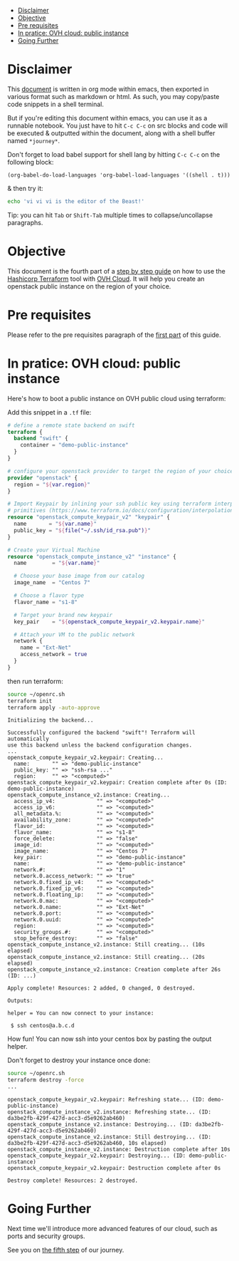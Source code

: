- [Disclaimer](#sec-1)
- [Objective](#sec-2)
- [Pre requisites](#sec-3)
- [In pratice: OVH cloud: public instance](#sec-4)
- [Going Further](#sec-5)


# Disclaimer<a id="sec-1"></a>

This [document](unikernels.md) is written in org mode within emacs, then exported in various format such as markdown or html. As such, you may copy/paste code snippets in a shell terminal.

But if you're editing this document within emacs, you can use it as a runnable notebook. You just have to hit `C-c C-c` on src blocks and code will be executed & outputted within the document, along with a shell buffer named `*journey*`.

Don't forget to load babel support for shell lang by hitting `C-c C-c` on the following block:

```emacs-lisp
(org-babel-do-load-languages 'org-babel-load-languages '((shell . t)))
```

& then try it:

```bash
echo 'vi vi vi is the editor of the Beast!'
```

<span class="underline">Tip</span>: you can hit `Tab` or `Shift-Tab` multiple times to collapse/uncollapse paragraphs.

# Objective<a id="sec-2"></a>

This document is the fourth part of a [step by step guide](../0-simple-terraform/README.md) on how to use the [Hashicorp Terraform](https://terraform.io) tool with [OVH Cloud](https://www.ovh.com/fr/public-cloud/instances/). It will help you create an openstack public instance on the region of your choice.

# Pre requisites<a id="sec-3"></a>

Please refer to the pre requisites paragraph of the [first part](../0-simple-terraform/README.md) of this guide.

# In pratice: OVH cloud: public instance<a id="sec-4"></a>

Here's how to boot a public instance on OVH public cloud using terraform:

Add this snippet in a `.tf` file:

```terraform
# define a remote state backend on swift
terraform {
  backend "swift" {
    container = "demo-public-instance"
  }
}

# configure your openstack provider to target the region of your choice
provider "openstack" {
  region = "${var.region}"
}

# Import Keypair by inlining your ssh public key using terraform interpolation 
# primitives (https://www.terraform.io/docs/configuration/interpolation.html)
resource "openstack_compute_keypair_v2" "keypair" {
  name       = "${var.name}"
  public_key = "${file("~/.ssh/id_rsa.pub")}"
}

# Create your Virtual Machine
resource "openstack_compute_instance_v2" "instance" {
  name        = "${var.name}"

  # Choose your base image from our catalog
  image_name  = "Centos 7"

  # Choose a flavor type
  flavor_name = "s1-8"

  # Target your brand new keypair
  key_pair    = "${openstack_compute_keypair_v2.keypair.name}"

  # Attach your VM to the public network
  network {
    name = "Ext-Net"
    access_network = true
  }
}
```

then run terraform:

```bash
source ~/openrc.sh
terraform init
terraform apply -auto-approve
```

    Initializing the backend...
    
    Successfully configured the backend "swift"! Terraform will automatically
    use this backend unless the backend configuration changes.
    ...
    openstack_compute_keypair_v2.keypair: Creating...
      name:       "" => "demo-public-instance"
      public_key: "" => "ssh-rsa ..."
      region:     "" => "<computed>"
    openstack_compute_keypair_v2.keypair: Creation complete after 0s (ID: demo-public-instance)
    openstack_compute_instance_v2.instance: Creating...
      access_ip_v4:             "" => "<computed>"
      access_ip_v6:             "" => "<computed>"
      all_metadata.%:           "" => "<computed>"
      availability_zone:        "" => "<computed>"
      flavor_id:                "" => "<computed>"
      flavor_name:              "" => "s1-8"
      force_delete:             "" => "false"
      image_id:                 "" => "<computed>"
      image_name:               "" => "Centos 7"
      key_pair:                 "" => "demo-public-instance"
      name:                     "" => "demo-public-instance"
      network.#:                "" => "1"
      network.0.access_network: "" => "true"
      network.0.fixed_ip_v4:    "" => "<computed>"
      network.0.fixed_ip_v6:    "" => "<computed>"
      network.0.floating_ip:    "" => "<computed>"
      network.0.mac:            "" => "<computed>"
      network.0.name:           "" => "Ext-Net"
      network.0.port:           "" => "<computed>"
      network.0.uuid:           "" => "<computed>"
      region:                   "" => "<computed>"
      security_groups.#:        "" => "<computed>"
      stop_before_destroy:      "" => "false"
    openstack_compute_instance_v2.instance: Still creating... (10s elapsed)
    openstack_compute_instance_v2.instance: Still creating... (20s elapsed)
    openstack_compute_instance_v2.instance: Creation complete after 26s (ID: ...)
    
    Apply complete! Resources: 2 added, 0 changed, 0 destroyed.
    
    Outputs:
    
    helper = You can now connect to your instance:
    
     $ ssh centos@a.b.c.d

How fun! You can now ssh into your centos box by pasting the output helper.

Don't forget to destroy your instance once done:

```bash
source ~/openrc.sh
terraform destroy -force
...
```

    openstack_compute_keypair_v2.keypair: Refreshing state... (ID: demo-public-instance)
    openstack_compute_instance_v2.instance: Refreshing state... (ID: da3be2fb-429f-427d-acc3-d5e9262ab460)
    openstack_compute_instance_v2.instance: Destroying... (ID: da3be2fb-429f-427d-acc3-d5e9262ab460)
    openstack_compute_instance_v2.instance: Still destroying... (ID: da3be2fb-429f-427d-acc3-d5e9262ab460, 10s elapsed)
    openstack_compute_instance_v2.instance: Destruction complete after 10s
    openstack_compute_keypair_v2.keypair: Destroying... (ID: demo-public-instance)
    openstack_compute_keypair_v2.keypair: Destruction complete after 0s
    
    Destroy complete! Resources: 2 destroyed.

# Going Further<a id="sec-5"></a>

Next time we'll introduce more advanced features of our cloud, such as ports and security groups.

See you on [the fifth step](../4-advanced-public-instances/README.md) of our journey.
